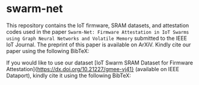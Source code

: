 # swarm-net
This repository contains the IoT firmware, SRAM datasets, and attestation codes used in the paper `Swarm-Net: Firmware Attestation in IoT Swarms using Graph Neural Networks and Volatile Memory` submitted to the IEEE IoT Journal. The preprint of this paper is available on ArXiV. Kindly cite our paper using the following BibTeX:

If you would like to use our dataset [IoT Swarm SRAM Dataset for Firmware Attestation]{https://dx.doi.org/10.21227/gmee-vj41} (available on IEEE Dataport), kindly cite it using the following BibTeX:



